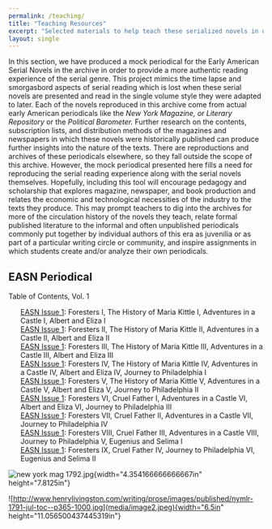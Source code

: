 ```yaml
---  
permalink: /teaching/  
title: "Teaching Resources"  
excerpt: "Selected materials to help teach these serialized novels in undergraduate courses."  
layout: single  
---  
```


In this section, we have produced a mock periodical for the Early American Serial Novels in the archive in order to provide a more authentic reading experience of the serial genre. This project mimics the time lapse and smorgasbord aspects of serial reading which is lost when these serial novels are presented and read in the single volume style they were adapted to later. Each of the novels reproduced in this archive come from actual early American periodicals like the *New York Magazine, or Literary Repository* or the *Political Barometer.* Further research on the contents, subscription lists, and distribution methods of the magazines and newspapers in which these novels were historically published can produce further insights into the nature of the texts. There are reproductions and archives of these periodicals elsewhere, so they fall outside the scope of this archive. However, the mock periodical presented here fills a need for reproducing the serial reading experience along with the serial novels themselves. Hopefully, including this tool will encourage pedagogy and scholarship that explores magazine, newspaper, and book production and relates the economic and technological necessities of the industry to the texts they produce. This may prompt teachers to dig into the archives for more of the circulation history of the novels they teach, relate formal published literature to the informal and often unpublished periodicals commonly put together by individual authors of this era as juvenilia or as part of a particular writing circle or community, and inspire assignments in which students create and/or analyze their own periodicals.  

## EASN Periodical  

Table of Contents, Vol. 1

<ul style="list-style: none">  

<li><a href="/assets/files/issue01.pdf">EASN Issue 1</a>: Foresters I, The History of Maria Kittle I, Adventures in a Castle I, Albert and Eliza I</li>  
<li><a href="/assets/files/issue01.pdf">EASN Issue 1</a>: Foresters II, The History of Maria Kittle II, Adventures in a Castle II, Albert and Eliza II</li>  
<li><a href="/assets/files/issue01.pdf">EASN Issue 1</a>: Foresters III, The History of Maria Kittle III, Adventures in a Castle III, Albert and Eliza III</li>  
<li><a href="/assets/files/issue01.pdf">EASN Issue 1</a>: Foresters IV, The History of Maria Kittle IV, Adventures in a Castle IV, Albert and Eliza IV, Journey to Philadelphia I</li>  
<li><a href="/assets/files/issue01.pdf">EASN Issue 1</a>: Foresters V, The History of Maria Kittle V, Adventures in a Castle V, Albert and Eliza V, Journey to Philadelphia II</li>  
<li><a href="/assets/files/issue01.pdf">EASN Issue 1</a>: Foresters VI, Cruel Father I, Adventures in a Castle VI, Albert and Eliza VI, Journey to Philadelphia III</li>  
<li><a href="/assets/files/issue01.pdf">EASN Issue 1</a>: Foresters VII, Cruel Father II, Adventures in a Castle VII, Journey to Philadelphia IV</li>  
<li><a href="/assets/files/issue01.pdf">EASN Issue 1</a>: Foresters VIII, Cruel Father III, Adventures in a Castle VIII, Journey to Philadelphia V, Eugenius and Selima I</li>  
<li><a href="/assets/files/issue01.pdf">EASN Issue 1</a>: Foresters IX, Cruel Father IV, Journey to Philadelphia VI, Eugenius and Selima II</li>  

</ul>  

![new york mag 1792.jpg](media/image1.jpeg){width="4.354166666666667in" height="7.8125in"}

![http://www.henrylivingston.com/writing/prose/images/published/nymlr-1791-jul-toc--p365-1000.jpg](media/image2.jpeg){width="6.5in" height="11.056500437445319in"}
